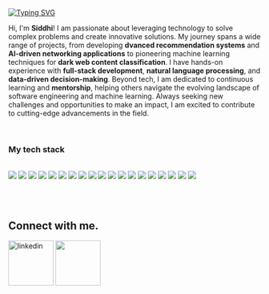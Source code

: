 <body>
  
<div style="position: relative">
  
<div id="welcome-message" align="left">
  <a href="https://git.io/typing-svg"><img src="https://readme-typing-svg.herokuapp.com?font=Fira+Code&size=24&pause=1000&color=7aa37a&random=false&width=435&lines=Hi%2C+I'm+Siddhi Mule!;Welcome+to+my+account." alt="Typing SVG" /></a>
</div>


Hi, I'm **Siddhi**! I am passionate about leveraging technology to solve complex problems and create innovative solutions. My journey spans a wide range of projects, from developing **dvanced recommendation systems** and **AI-driven networking applications** to pioneering machine learning techniques for **dark web content classification**. I have hands-on experience with **full-stack development**, **natural language processing**, and **data-driven decision-making**. Beyond tech, I am dedicated to continuous learning and **mentorship**, helping others navigate the evolving landscape of software engineering and machine learning. Always seeking new challenges and opportunities to make an impact, I am excited to contribute to cutting-edge advancements in the field.

<br>


<p align="left">
      <h3> My tech stack </h3> </br>
      <img src="https://img.shields.io/badge/python3-3670A0?style=for-the-badge&logo=python&logoColor=white" /> 
      <img src="https://img.shields.io/badge/javascript-%23323330.svg?style=for-the-badge&logo=javascript&logoColor=white" /> 
      <img src="https://img.shields.io/badge/html5-%23E34F26.svg?style=for-the-badge&logo=html5&logoColor=white" />
      <img src="https://img.shields.io/badge/TensorFlow-ff9700?style=for-the-badge&logo=tensorflow&logoColor=white">
      <img src="https://img.shields.io/badge/Keras-d00101?style=for-the-badge&logo=keras&logoColor=white">
      <img src="https://img.shields.io/badge/css3-%231572B6.svg?style=for-the-badge&logo=css3&logoCo" />
      <img src="https://img.shields.io/badge/React-20232A?style=for-the-badge&logo=react&logoColor=white">
      <img src="https://img.shields.io/badge/TypeScript-007ACC?style=for-the-badge&logo=typescript&logoColor=white">
      <img src="https://img.shields.io/badge/Node.js-43853D?style=for-the-badge&logo=node.js&logoColor=white">
      <img src="https://img.shields.io/badge/flask-%23000.svg?style=for-the-badge&logo=flask&logoColor=white" />
      <img src="https://img.shields.io/badge/numpy-%23013243.svg?style=for-the-badge&logo=numpy&logoColor=white" /> 
      <img src="https://img.shields.io/badge/pandas-%23150458.svg?style=for-the-badge&logo=pandas&logoColor=white" />
      <img src="https://img.shields.io/badge/SQL-CC2927?style=for-the-badge&logo=sqlr&logoColor=white" />
      <img src="https://img.shields.io/badge/Amazon AWS-232F3E?style=for-the-badge&logo=amazonaws&logoColor=white">
      <img src="https://img.shields.io/badge/AWS Lambda-FF9900?style=for-the-badge&logo=awslambda&logoColor=white">
      <img src="https://img.shields.io/badge/Docker-2496ED?style=for-the-badge&logo=docker&logoColor=white">
      <img src="https://img.shields.io/badge/Github-181717?style=for-the-badge&logo=github&logoColor=white">
      <img src="https://img.shields.io/badge/Github Pages-222222?style=for-the-badge&logo=githubpages&logoColor=white">
      <img src="https://img.shields.io/badge/git-F05032?style=for-the-badge&logo=git&logoColor=white">  
</p>




<br>
<br>

## Connect with me.

[<img target="_blank" src="https://img.icons8.com/nolan/64/linkedin.png" title="linkedin" width="90" height="90">](https://www.linkedin.com/in/siddhi-mule27/)
[<img src="https://img.icons8.com/nolan/64/gmail.png" width="90" height="90">](mulesiddhi@gmail.com)

</div>
